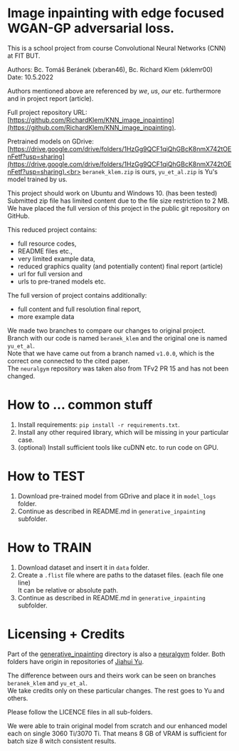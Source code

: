 # Image inpainting with edge focused WGAN-GP adversarial loss.
This is a school project from course Convolutional Neural Networks (CNN) at FIT BUT.

Authors: Bc. Tomáš Beránek (xberan46), Bc. Richard Klem (xklemr00)<br>
Date: 10.5.2022

Authors mentioned above are referenced by _we_, _us_, _our_ etc. furthermore and in project report (article).

Full project repository URL: [https://github.com/RichardKlem/KNN_image_inpainting](https://github.com/RichardKlem/KNN_image_inpainting).

Pretrained models on GDrive: [https://drive.google.com/drive/folders/1HzGg9QCF1qiQhGBcK8nmX742tOEnFetf?usp=sharing](https://drive.google.com/drive/folders/1HzGg9QCF1qiQhGBcK8nmX742tOEnFetf?usp=sharing).<br>
`beranek_klem.zip` is ours, `yu_et_al.zip` is Yu's model trained by us.

This project should work on Ubuntu and Windows 10. (has been tested)<br>
Submitted zip file has limited content due to the file size restriction to 2 MB.<br>
We have placed the full version of this project in the public git repository on GitHub.<br>

This reduced project contains:
   - full resource codes, 
   - README files etc.,
   - very limited example data,
   - reduced graphics quality (and potentially content) final report (article)
   - url for full version and
   - urls to pre-traned models etc.

The full version of project contains additionally: 
   - full content and full resolution final report,
   - more example data

We made two branches to compare our changes to original project.<br>
Branch with our code is named `beranek_klem` and the original one is named `yu_et_al`.<br>
Note that we have came out from a branch named `v1.0.0`, which is the correct one connected to the cited paper.<br>
The `neuralgym` repository was taken also from TFv2 PR 15 and has not been changed.<br>


# How to ... common stuff
1. Install requirements: `pip install -r requirements.txt`.
2. Install any other required library, which will be missing in your particular case.
3. (optional) Install sufficient tools like cuDNN etc. to run code on GPU.

# How to TEST
1. Download pre-trained model from GDrive and place it in `model_logs` folder.
2. Continue as described in README.md in `generative_inpainting` subfolder.

# How to TRAIN
1. Download dataset and insert it in `data` folder.
2. Create a `.flist` file where are paths to the dataset files. (each file one line)<br>
   It can be relative or absolute path.
3. Continue as described in README.md in `generative_inpainting` subfolder.

# Licensing + Credits
Part of the [generative_inpainting](https://github.com/JiahuiYu/generative_inpainting) directory is also a [neuralgym](https://github.com/JiahuiYu/neuralgym) folder.
Both folders have origin in repositories of [Jiahui Yu](https://github.com/JiahuiYu).

The difference between ours and theirs work can be seen on branches `beranek_klem` and `yu_et_al`.<br>
We take credits only on these particular changes. The rest goes to Yu and others.

Please follow the LICENCE files in all sub-folders.

We were able to train original model from scratch and our enhanced model each on single 3060 Ti/3070 Ti. That means 8 GB of VRAM is sufficient for batch size 8 witch consistent results.
